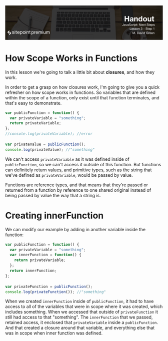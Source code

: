 ![](headings/3.1.png)

# How Scope Works in Functions

In this lesson we're going to talk a little bit about **closures**, and how they work.

In order to get a grasp on how closures work, I'm going to give you a quick refresher on how scope works in functions. So variables that are defined within the scope of a function, only exist until that function terminates, and that's easy to demonstrate.

```js
var publicFunction = function() {
  var privateVariable = "something";
  return privateVariable;
};
//console.log(privateVariable); //error

var privateValue = publicFunction();
console.log(privateValue); //"something"
```

We can't access `privateVariable` as it was defined inside of `publicFunction`, so we can't access it outside of this function. But functions can definitely return values, and primitive types, such as the string that we've defined as `privateVariable`, would be passed by value.

Functions are reference types, and that means that they're passed or returned from a function by reference to one shared original instead of being passed by value the way that a string is.

# Creating innerFunction

We can modify our example by adding in another variable inside the function:

```js
var publicFunction = function() {
  var privateVariable = "something";
  var innerFunction = function() {
    return privateVariable;
  };
  return innerFunction;
};

var privateFunction = publicFunction();
console.log(privateFunction()); //"something"
```

When we created `innerFunction` inside of `publicFunction`, it had to have access to all of the variables that were in scope where it was created, which includes something. When we accessed that outside of `privateFunction` it still had access to that "something". The `innerFunction` that we passed, retained access, it enclosed that `privateVariable` inside a `publicFunction`. And that created a closure around that variable, and everything else that was in scope when inner function was defined.